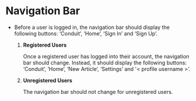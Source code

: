 # Navigation Bar

- Before a user is logged in, the navigation bar should display the following buttons: ‘Conduit’, ‘Home’, ‘Sign In’ and ‘Sign Up’.

   1. **Registered Users**

      Once a registered user has logged into their account, the navigation bar should change. Instead, it should display the following buttons: ‘Conduit’, ‘Home’, ‘New Article’, ‘Settings’ and '< profile username >’.

   1. **Unregistered Users**

      The navigation bar should not change for unregistered users.
